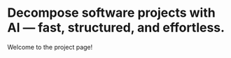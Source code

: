 # Decompose software projects with AI — fast, structured, and effortless.

Welcome to the project page! 